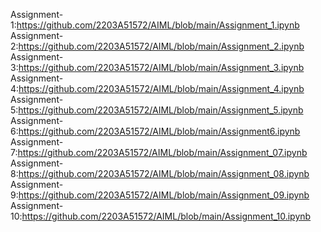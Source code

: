Assignment-1:https://github.com/2203A51572/AIML/blob/main/Assignment_1.ipynb
Assignment-2:https://github.com/2203A51572/AIML/blob/main/Assignment_2.ipynb
Assignment-3:https://github.com/2203A51572/AIML/blob/main/Assignment_3.ipynb
Assignment-4:https://github.com/2203A51572/AIML/blob/main/Assignment_4.ipynb
Assignment-5:https://github.com/2203A51572/AIML/blob/main/Assignment_5.ipynb
Assignment-6:https://github.com/2203A51572/AIML/blob/main/Assignment6.ipynb
Assignment-7:https://github.com/2203A51572/AIML/blob/main/Assignment_07.ipynb
Assignment-8:https://github.com/2203A51572/AIML/blob/main/Assignment_08.ipynb
Assignment-9:https://github.com/2203A51572/AIML/blob/main/Assignment_09.ipynb
Assignment-10:https://github.com/2203A51572/AIML/blob/main/Assignment_10.ipynb
